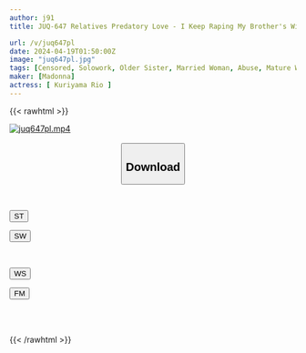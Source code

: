 ```yaml
---
author: j91
title: JUQ-647 Relatives Predatory Love - I Keep Raping My Brother's Wife Until She Gets Pregnant, And I Cum Inside Her And Have Sex With Her - Rio Kuriyama

url: /v/juq647pl
date: 2024-04-19T01:50:00Z
image: "juq647pl.jpg"
tags: [Censored, Solowork, Older Sister, Married Woman, Abuse, Mature Woman, Cuckold	]
maker: [Madonna]
actress: [ Kuriyama Rio ]
---
```



{{< rawhtml >}}

<div class="video" data-videoid="mY7BKDj9dmhbrAJ">
    <a href="javascript:;">
        <img src="/v/juq647pl/juq647pl.jpg" width="WIDTH" height="HEIGHT" alt="juq647pl.mp4" loading="lazy">
    </a>
</div>

<script type="text/javascript" src="https://j91.asia/asset/on-demand-st.js"></script>

<br>
  <link rel="stylesheet" href="https://j91.asia/asset/bs5.css">
  
  <center>
  <button class="btn btn-primary" type="button" data-bs-toggle="collapse" data-bs-target=".multi-collapse" aria-expanded="false" aria-controls="multiCollapseExample1 multiCollapseExample2"><h2>Download</h2></button></center>
</p>
<div class="row">
  <div class="col">
    <div class="collapse multi-collapse" id="multiCollapseExample1">
      <div class="card card-body">
	      	      <br>
<div class="buttons">  
<p><a href="https://streamtape.to/v/mY7BKDj9dmhbrAJ" target="_blank"><button class="btn-hover color-3"><i class="fa fa-download"></i> ST</button></a></p>
<p><a href="https://asnwish.com/4fhjdisfe7al" target="_blank"><button class="btn-hover color-2"><i class="fa fa-download"></i> SW</button></a></p></div>
    </div>
  </div>
</div>
  <div class="col">
    <div class="collapse multi-collapse" id="multiCollapseExample2">
      <div class="card card-body">
	      <br>
<div class="buttons">
<p><a href="https://wolfstream.tv/8w2p3qzo4a3m"><button class="btn-hover color-9"><i class="fa fa-download"></i> WS</button></a></p>
<p><a href="https://filemoon.sx/d/9bih1cjicciy"><button class="btn-hover color-8"><i class="fa fa-download"></i> FM</button></a></p></div>
<br><br>
      </div>
    </div>
  </div>
</div>

{{< /rawhtml >}}